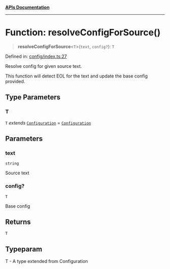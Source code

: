 [**APIs Documentation**](../README.md)

***

# Function: resolveConfigForSource()

> **resolveConfigForSource**\<`T`\>(`text`, `config?`): `T`

Defined in: [config/index.ts:27](https://github.com/daidodo/format-imports/blob/fa507828ea2705f4ecb83df3b3b0422b1a8a80a7/src/lib/config/index.ts#L27)

Resolve config for given source text.

This function will detect EOL for the text and update the base config provided.

## Type Parameters

### T

`T` *extends* [`Configuration`](../interfaces/Configuration.md) = [`Configuration`](../interfaces/Configuration.md)

## Parameters

### text

`string`

Source text

### config?

`T`

Base config

## Returns

`T`

## Typeparam

T - A type extended from Configuration
